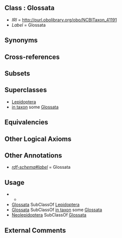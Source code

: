 
## Class : Glossata

 * *IRI* = http://purl.obolibrary.org/obo/NCBITaxon_41191
 * *Label* = Glossata

## Synonyms


## Cross-references


## Subsets


## Superclasses

 * [Lepidoptera](../../NCBITaxon/88/NCBITaxon_7088.md)
 * [in taxon](../../RO/62/RO_0002162.md) some [Glossata](../../NCBITaxon/91/NCBITaxon_41191.md)

## Equivalencies


## Other Logical Axioms


## Other Annotations

 * *[rdf-schema#label](../../el/rdf-schema#label.md)* = Glossata

## Usage

 * -
 * [Glossata](../../NCBITaxon/91/NCBITaxon_41191.md) SubClassOf [Lepidoptera](../../NCBITaxon/88/NCBITaxon_7088.md)
 * [Glossata](../../NCBITaxon/91/NCBITaxon_41191.md) SubClassOf [in taxon](../../RO/62/RO_0002162.md) some [Glossata](../../NCBITaxon/91/NCBITaxon_41191.md)
 * [Neolepidoptera](../../NCBITaxon/96/NCBITaxon_41196.md) SubClassOf [Glossata](../../NCBITaxon/91/NCBITaxon_41191.md)

## External Comments

